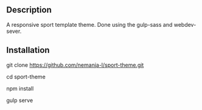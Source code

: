 ## Description

A responsive sport template theme. Done using the gulp-sass and webdev-sever.

## Installation

git clone https://github.com/nemanja-l/sport-theme.git

cd sport-theme

npm install

gulp serve
